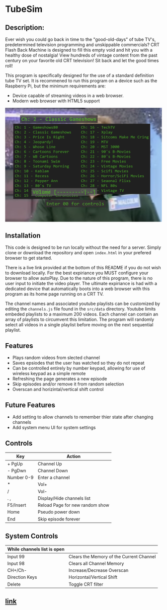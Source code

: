# TubeSim
## Description:  

Ever wish you could go back in time to the "good-old-days" of tube TV's, predetermined television programming and unskippable commercials? CRT Flash Back Machine is designed to fill this empty void and hit you with a healthy dose of nostalgia! View hundreds of vintage content from the past century on your favorite old CRT television! Sit back and let the good times roll!

This program is specifically designed for the use of a standard definition tube TV set.  It is recommened to run this program on a device such as the Raspberry Pi, but the minimum requirements are:

- Device capable of streaming videos in a web browser.
- Modern web browser with HTML5 support

![](screenshot.png)

## Installation
This code is designed to be run locally without the need for a server. Simply clone or download the repository and open ```index.html``` in your prefered browser to get started. 

There is a live link provided at the bottom of this README if you do not wish to download locally. For the best expiriance you MUST configure your browser to allow autoPlay. Due to the nature of this program, there is no user input to initiate the video player. The ultimate expiriance is had with a dedicated device that automatically boots into a web browser with this program as its home page running on a CRT TV.  

The channel names and associated youtube playlists can be customized by editing the ```channels.js``` file found in the ```src/data``` directory. Youtube limits embeded playlists to a maximum 200 videos. Each channel can contain an array of playlists to circumvent this limitation. The program will randomly select all videos in a single playlist before moving on the next sequential playlist.

## Features

- Plays random videos from slected channel
- Saves epsiodes that the user has watched so they do not repeat
- Can be controlled entirely by number keypad, allowing for use of wireless keypad as a simple remote
- Refreshing the page generates a new episode
- Skip episodes and/or remove it from random selection
- Overscan and horizintal/vertical shift control

## Future Features

- Add setting to allow channels to remember thier state after changing channels
- Add system menu UI for system settings

## Controls
| Key  |Action   |
| ------------ | ------------ |
|  + PgUp |   Channel Up |
|  - PgDwn|  Channel Down  |
| Number 0-9  |  Enter a channel  |
|  *  |Vol+|
|  / |Vol-|
|  . , | Display/Hide channels list |
|  F5/Insert | Reload Page for new random show  |
|Home| Pseudo power down|
|End| Skip episode forever|


## System Controls
|While channels list is open| |
|---------------|---------------|
|Input 99| Clears the Memory of the Current Channel|
|Input 98| Clears all Channel Memory|  
|CH+/Ch-| Increase/Decrease Overscan|
|Direction Keys| Horizontal/Vertical Shift|
|Delete| Toggle CRT filter|



## [link](https://chriskurz098.github.io/TubeSim/)
